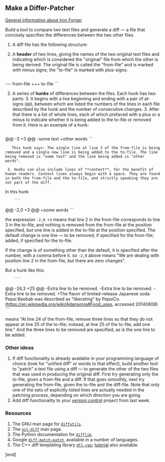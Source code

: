 ## Make a Differ-Patcher

[General information about Iron Forger](https://hackpad.com/Iron-Forger-kEmauANGcV5)

Build a tool to compare two text files and generate a diff — a file that concisely specifies the differences between the two other files.

 1. A diff file has the following structure:

   2. A **header** of two lines, giving the names of the two original text files and indicating which is considered the "original" file from which the other is being derived. The original file is called the "from-file" and is marked with minus signs; the "to-file" is marked with plus-signs:

        ```
--- from-file
+++ to-file
        ```

   2. A series of **hunks** of differences between the files. Each hunk has two parts:
     3. It begins with a line beginning and ending with a pair of at-signs (`@@`), between which are listed the numbers of the lines in each file described by the hunk and the number of consecutive changes. 
     3. After that there is a list of whole lines, each of which prefaced with a plus or a minus to indicate whether it is being added to the to-file or removed from it. Here is an example of a hunk:

        ```
@@ -3 +3 @@
-some text
+other words
        ```

       This hunk says: The single line at line 3 of the from-file is being removed and a single new line is being added to the to-file. The line being removed is "some text" and the line being added is "other words".

     3. Hunks can also include lines of **context**, for the benefit of human readers. Context lines always begin with a space. They are found in both the from-file and the to-file, and strictly speaking they are not part of the diff. 

   In this hunk

        ```
@@ -2,0 +3 @@
+some words
        ```

   the expression `-2,0 +3` means that line 2 in the from-file corresponds to line 3 in the to-file, and nothing is removed from the from-file at the position specified, but one line is added in the to-file at the position specified. The default change is one line — to be removed, if specified for the from-file; added, if specified for the to-file. 

   If the change is of something other than the default, it is specified after the number, with a comma before it. so `-2,0` above means "We are dealing with position line 2 in the from-file, but there are zero changes". 

   But a hunk like this:

        ```
@@ -24,3 +25 @@
-Extra line to be removed.
-Extra line to be removed.
-Extra line to be removed.
+The flavor of limited-release Japanese soda Pepsi Baobab was described as "liberating" by PepsiCo. (https://en.wikipedia.org/wiki/Adansonia#Food_uses, accessed 20140608)
        ```

   means "At line 24 of the from-file, remove three lines so that they do not appear at line 25 of the to-file; instead, at line 25 of the to-file, add one line." And the three lines to be removed are specified, as is the one line to be added.
       
### Other ideas

 1. If diff functionality is already available in your programming language of choice (look for "unified diff" or words to that effect), build another tool to "patch" a text file using a diff — to generate the other of the two files that was used in producing the original diff. First try generating only the to-file, given a from-file and a diff. If that goes smoothly, next try generating the from-file, given the to-file and the diff-file. Note that only one of the sets of explicitly listed lines are actually needed in the patching process, depending on which direction you are going.
 1. Add diff functionality to your [version control](https://hackpad.com/Week-3-Make-a-Local-Version-Control-System-NZ1n98nFktQ) project from last week.

### Resources
 1. The GNU man page for [`diffutils`](http://www.gnu.org/software/diffutils/manual/html_node/Detailed-Unified.html).
 1. The [`git-diff`](http://git-scm.com/docs/git-diff) man page.
 1. The Python documentation for [`difflib`](https://docs.python.org/3/library/difflib.html).
 1. Google [`diff-match-patch`](https://code.google.com/p/google-diff-match-patch/), available in a number of languages.
 1. The C++ diff templating library [`dtl-cpp`](https://code.google.com/p/dtl-cpp/); [tutorial](https://code.google.com/p/dtl-cpp/wiki/Tutorial) also available.

[end]

